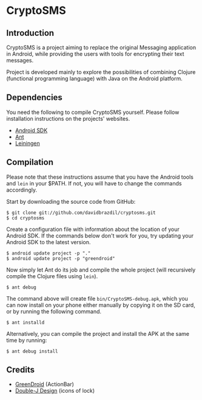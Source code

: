 CryptoSMS
=========

Introduction
------------

CryptoSMS is a project aiming to replace the original Messaging
application in Android, while providing the users with tools for
encrypting their text messages.

Project is developed mainly to explore the possibilities of combining
Clojure (functional programming language) with Java on the Android 
platform.

Dependencies
------------

You need the following to compile CryptoSMS yourself. Please follow
installation instructions on the projects' websites. 

 - [Android SDK](http://developer.android.com)
 - [Ant](http://ant.apache.org/)
 - [Leiningen](https://github.com/technomancy/leiningen)

Compilation
-----------

Please note that these instructions assume that you have the Android 
tools and `lein` in your $PATH. If not, you will have to change the 
commands accordingly.

Start by downloading the source code from GitHub:

    $ git clone git://github.com/davidbrazdil/cryptosms.git
    $ cd cryptosms

Create a configuration file with information about the location of
your Android SDK. If the commands below don't work for you, try 
updating your Android SDK to the latest version.

    $ android update project -p "."
    $ android update project -p "greendroid"

Now simply let Ant do its job and compile the whole project (will
recursively compile the Clojure files using `lein`).

    $ ant debug

The command above will create file `bin/CryptoSMS-debug.apk`, which you
can now install on your phone either manually by copying it on the SD
card, or by running the following command.

    $ ant installd

Alternatively, you can compile the project and install the APK at the
same time by running:

    $ ant debug install

Credits
-------
 - [GreenDroid](https://github.com/cyrilmottier/GreenDroid) (ActionBar)
 - [Double-J Design](http://www.doublejdesign.co.uk/) (icons of lock)
